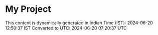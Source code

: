 # My Project

This content is dynamically generated in Indian Time (IST): 2024-06-20 12:50:37 IST
Converted to UTC: 2024-06-20 07:20:37 UTC

